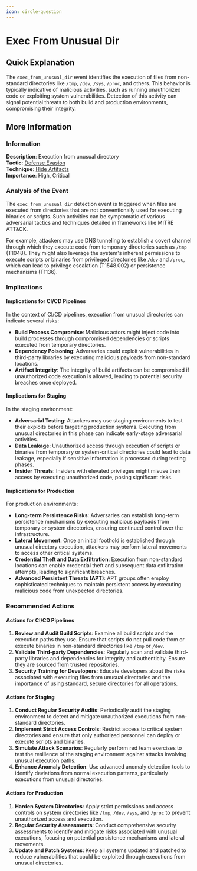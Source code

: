 ```yaml
---
icon: circle-question
---
```


# Exec From Unusual Dir

## Quick Explanation

The `exec_from_unusual_dir` event identifies the execution of files from non-standard directories like `/tmp`, `/dev`, `/sys`, `/proc`, and others. This behavior is typically indicative of malicious activities, such as running unauthorized code or exploiting system vulnerabilities. Detection of this activity can signal potential threats to both build and production environments, compromising their integrity.

## More Information

### Information

**Description**: Execution from unusual directory  
**Tactic**: [Defense Evasion](https://jibril.garnet.ai/mitre/mitre/ta0005)  
**Technique**: [Hide Artifacts](https://jibril.garnet.ai/mitre/mitre/ta0005/t1564)  
**Importance**: High, Critical

### Analysis of the Event

The `exec_from_unusual_dir` detection event is triggered when files are executed from directories that are not conventionally used for executing binaries or scripts. Such activities can be symptomatic of various adversarial tactics and techniques detailed in frameworks like MITRE ATT\&CK.

For example, attackers may use DNS tunneling to establish a covert channel through which they execute code from temporary directories such as `/tmp` (T1048). They might also leverage the system's inherent permissions to execute scripts or binaries from privileged directories like `/dev` and `/proc`, which can lead to privilege escalation (T1548.002) or persistence mechanisms (T1136).

### Implications

#### Implications for CI/CD Pipelines

In the context of CI/CD pipelines, execution from unusual directories can indicate several risks:

* **Build Process Compromise**: Malicious actors might inject code into build processes through compromised dependencies or scripts executed from temporary directories.
* **Dependency Poisoning**: Adversaries could exploit vulnerabilities in third-party libraries by executing malicious payloads from non-standard locations.
* **Artifact Integrity**: The integrity of build artifacts can be compromised if unauthorized code execution is allowed, leading to potential security breaches once deployed.

#### Implications for Staging

In the staging environment:

* **Adversarial Testing**: Attackers may use staging environments to test their exploits before targeting production systems. Executing from unusual directories in this phase can indicate early-stage adversarial activities.
* **Data Leakage**: Unauthorized access through execution of scripts or binaries from temporary or system-critical directories could lead to data leakage, especially if sensitive information is processed during testing phases.
* **Insider Threats**: Insiders with elevated privileges might misuse their access by executing unauthorized code, posing significant risks.

#### Implications for Production

For production environments:

* **Long-term Persistence Risks**: Adversaries can establish long-term persistence mechanisms by executing malicious payloads from temporary or system directories, ensuring continued control over the infrastructure.
* **Lateral Movement**: Once an initial foothold is established through unusual directory execution, attackers may perform lateral movements to access other critical systems.
* **Credential Theft and Data Exfiltration**: Execution from non-standard locations can enable credential theft and subsequent data exfiltration attempts, leading to significant breaches.
* **Advanced Persistent Threats (APT)**: APT groups often employ sophisticated techniques to maintain persistent access by executing malicious code from unexpected directories.

### Recommended Actions

#### Actions for CI/CD Pipelines

1. **Review and Audit Build Scripts**: Examine all build scripts and the execution paths they use. Ensure that scripts do not pull code from or execute binaries in non-standard directories like `/tmp` or `/dev`.
2. **Validate Third-party Dependencies**: Regularly scan and validate third-party libraries and dependencies for integrity and authenticity. Ensure they are sourced from trusted repositories.
3. **Security Training for Developers**: Educate developers about the risks associated with executing files from unusual directories and the importance of using standard, secure directories for all operations.

#### Actions for Staging

1. **Conduct Regular Security Audits**: Periodically audit the staging environment to detect and mitigate unauthorized executions from non-standard directories.
2. **Implement Strict Access Controls**: Restrict access to critical system directories and ensure that only authorized personnel can deploy or execute scripts and binaries.
3. **Simulate Attack Scenarios**: Regularly perform red team exercises to test the resilience of the staging environment against attacks involving unusual execution paths.
4. **Enhance Anomaly Detection**: Use advanced anomaly detection tools to identify deviations from normal execution patterns, particularly executions from unusual directories.

#### Actions for Production

1. **Harden System Directories**: Apply strict permissions and access controls on system directories like `/tmp`, `/dev`, `/sys`, and `/proc` to prevent unauthorized access and execution.
2. **Regular Security Assessments**: Conduct comprehensive security assessments to identify and mitigate risks associated with unusual executions, focusing on potential persistence mechanisms and lateral movements.
3. **Update and Patch Systems**: Keep all systems updated and patched to reduce vulnerabilities that could be exploited through executions from unusual directories.
